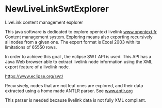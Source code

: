 # NewLiveLinkSwtExplorer
LiveLink content management explorer

This java software is dedicated to explore opentext livelink
www.opentext.fr 
Content management system.
Exploring means also exporting recursively all nodes from a given one.
The export format is Excel 2003 with its limitations of 65550 rows.

In order to achieve this goal , the eclipse SWT API is used.
This API has a Java Web browser able to extract livelink node information using the XML export feature of a livelink node.

https://www.eclipse.org/swt/

Recursively, nodes that are not leaf ones are explored, and their data extracted using a home made ANTLR parser.
See www.antlr.org

This parser is needed because livelink data is not fully XML compliant.
